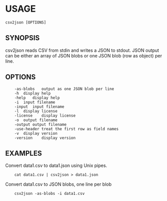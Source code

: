 
# USAGE

    csv2json [OPTIONS]

## SYNOPSIS

csv2json reads CSV from stdin and writes a JSON to stdout. JSON output
can be either an array of JSON blobs or one JSON blob (row as object)
per line.

## OPTIONS

```
	-as-blobs	output as one JSON blob per line
	-h	display help
	-help	display help
	-i	input filename
	-input	input filename
	-l	display license
	-license	display license
	-o	output filename
	-output	output filename
	-use-header	treat the first row as field names
	-v	display version
	-version	display version
```

## EXAMPLES

Convert data1.csv to data1.json using Unix pipes.

```shell
    cat data1.csv | csv2json > data1.json
```

Convert data1.csv to JSON blobs, one line per blob

```shell
    csv2json -as-blobs -i data1.csv
```

